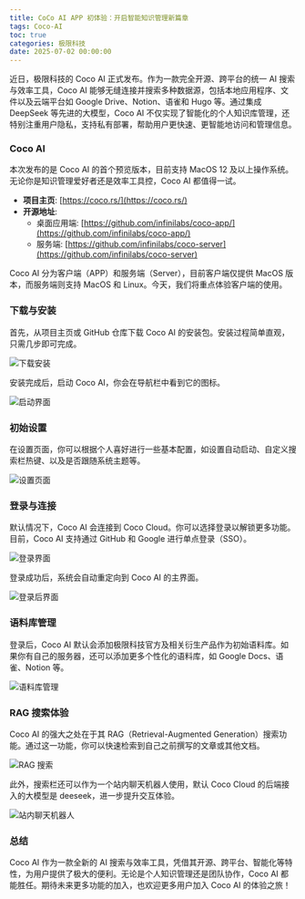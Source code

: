 ```yaml
---
title: CoCo AI APP 初体验：开启智能知识管理新篇章
tags: Coco-AI
toc: true
categories: 极限科技
date: 2025-07-02 00:00:00
---
```


近日，极限科技的 Coco AI 正式发布。作为一款完全开源、跨平台的统一 AI 搜索与效率工具，Coco AI 能够无缝连接并搜索多种数据源，包括本地应用程序、文件以及云端平台如 Google Drive、Notion、语雀和 Hugo 等。通过集成 DeepSeek 等先进的大模型，Coco AI 不仅实现了智能化的个人知识库管理，还特别注重用户隐私，支持私有部署，帮助用户更快速、更智能地访问和管理信息。

### Coco AI

本次发布的是 Coco AI 的首个预览版本，目前支持 MacOS 12 及以上操作系统。无论你是知识管理爱好者还是效率工具控，Coco AI 都值得一试。

- **项目主页**: [https://coco.rs/](https://coco.rs/)
- **开源地址**:
  - 桌面应用端: [https://github.com/infinilabs/coco-app/](https://github.com/infinilabs/coco-app/)
  - 服务端: [https://github.com/infinilabs/coco-server](https://github.com/infinilabs/coco-server)

Coco AI 分为客户端（APP）和服务端（Server），目前客户端仅提供 MacOS 版本，而服务端则支持 MacOS 和 Linux。今天，我们将重点体验客户端的使用。

### 下载与安装

首先，从项目主页或 GitHub 仓库下载 Coco AI 的安装包。安装过程简单直观，只需几步即可完成。

![下载安装](https://i-blog.csdnimg.cn/img_convert/f0c9a3a9ab65f527efaa707dcb499947.png)

<!-- more -->

安装完成后，启动 Coco AI，你会在导航栏中看到它的图标。

![启动界面](https://i-blog.csdnimg.cn/img_convert/c77fb9e6f4d50764862006a7158589d2.png)

### 初始设置

在设置页面，你可以根据个人喜好进行一些基本配置，如设置自动启动、自定义搜索栏热键、以及是否跟随系统主题等。

![设置页面](https://i-blog.csdnimg.cn/img_convert/5cf474bed33108ba1c1c604ea4d3669f.png)

### 登录与连接

默认情况下，Coco AI 会连接到 Coco Cloud。你可以选择登录以解锁更多功能。目前，Coco AI 支持通过 GitHub 和 Google 进行单点登录（SSO）。

![登录界面](https://i-blog.csdnimg.cn/img_convert/e0cb00c46fa1aeb3fbe2fee5b871861a.png)

登录成功后，系统会自动重定向到 Coco AI 的主界面。

![登录后界面](https://i-blog.csdnimg.cn/img_convert/33d5b1b77fab0b6ef323e71c4c939eff.png)

### 语料库管理

登录后，Coco AI 默认会添加极限科技官方及相关衍生产品作为初始语料库。如果你有自己的服务器，还可以添加更多个性化的语料库，如 Google Docs、语雀、Notion 等。

![语料库管理](https://i-blog.csdnimg.cn/img_convert/3958d654673a367b4bb2850e1a8a7044.png)

### RAG 搜索体验

Coco AI 的强大之处在于其 RAG（Retrieval-Augmented Generation）搜索功能。通过这一功能，你可以快速检索到自己之前撰写的文章或其他文档。

![RAG 搜索](https://i-blog.csdnimg.cn/img_convert/e9c48ba331aa880b992d2e29496503e2.png)

此外，搜索栏还可以作为一个站内聊天机器人使用，默认 Coco Cloud 的后端接入的大模型是 deeseek，进一步提升交互体验。

![站内聊天机器人](https://i-blog.csdnimg.cn/img_convert/956986b027c25fc7f5f382e7d35d1742.png)

### 总结

Coco AI 作为一款全新的 AI 搜索与效率工具，凭借其开源、跨平台、智能化等特性，为用户提供了极大的便利。无论是个人知识管理还是团队协作，Coco AI 都能胜任。期待未来更多功能的加入，也欢迎更多用户加入 Coco AI 的体验之旅！
